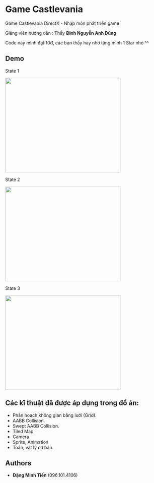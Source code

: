 # Game Castlevania
Game Castlevania DirectX - Nhập môn phát triển game

Giảng viên hướng dẫn : Thầy **Đinh Nguyễn Anh Dũng**

Code này mình đạt 10đ, các bạn thấy hay nhớ tặng mình 1 Star nhé ^^

## Demo

State 1

<img src="https://github.com/miticc06/game/raw/branch_fix_final/1.png" data-canonical-src="https://github.com/miticc06/game/raw/branch_fix_final/1.png" width="366" height="300" />

State 2

<img src="https://github.com/miticc06/game/raw/branch_fix_final/2.png" data-canonical-src="https://github.com/miticc06/game/raw/branch_fix_final/2.png" width="366" height="300" />

State 3

<img src="https://github.com/miticc06/game/raw/branch_fix_final/3.png" data-canonical-src="https://github.com/miticc06/game/raw/branch_fix_final/3.png" width="366" height="300" />


## Các kĩ thuật đã được áp dụng trong đồ án:
- Phân hoạch không gian bằng lưới (Grid).
- AABB Collision.
- Swept AABB Collision.
- Tiled Map
- Camera
- Sprite, Animation
- Toán, vật lý cơ bản.
 
## Authors

* **Đặng Minh Tiến** (096.101.4106)
